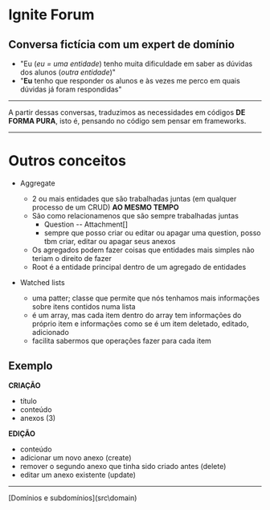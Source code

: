 # Ignite Forum

## Conversa fictícia com um expert de domínio
- "Eu (*eu = uma entidade*) tenho muita dificuldade em saber as dúvidas dos alunos (*outra entidade*)"
- "**Eu** tenho que responder os alunos e às vezes me perco em quais dúvidas já foram respondidas"

---

A partir dessas conversas, traduzimos as necessidades em códigos **DE FORMA PURA**, isto é, pensando no código sem pensar em frameworks.

---

# Outros conceitos

- Aggregate
    - 2 ou mais entidades que são trabalhadas juntas (em qualquer processo de um CRUD) **AO MESMO TEMPO**
    - São como relacionamenos que são sempre trabalhadas juntas
        - Question -- Attachment[]
        - sempre que posso criar ou editar ou apagar uma question, posso tbm criar, editar ou apagar seus anexos
    - Os agregados podem fazer coisas que entidades mais simples não teriam o direito de fazer
    - Root é a entidade principal dentro de um agregado de entidades

- Watched lists
    - uma patter; classe que permite que nós tenhamos mais informações sobre itens contidos numa lista
    - é um array, mas cada item dentro do array tem informações do próprio item e informações como se é um item deletado, editado, adicionado
    - facilita sabermos que operações fazer para cada item

## Exemplo
**CRIAÇÃO**
- título
- conteúdo
- anexos (3)

**EDIÇÃO**
- conteúdo
- adicionar um novo anexo (create)
- remover o segundo anexo que tinha sido criado antes (delete)
- editar um anexo existente (update)

---

[Domínios e subdomínios](src\domain\)